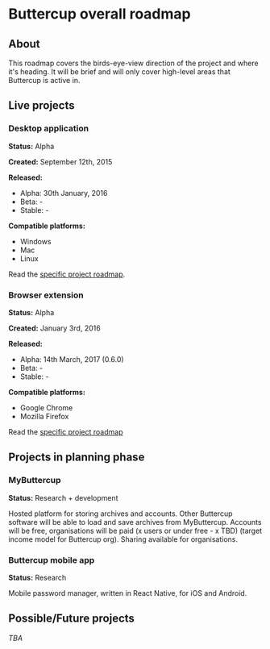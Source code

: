 # Buttercup overall roadmap

## About
This roadmap covers the birds-eye-view direction of the project and where it's heading. It will be brief and will only cover high-level areas that Buttercup is active in.

## Live projects

### Desktop application

**Status:** Alpha

**Created:** September 12th, 2015

**Released:**
 * Alpha: 30th January, 2016
 * Beta: -
 * Stable: -

**Compatible platforms:**
 * Windows
 * Mac
 * Linux

Read the [specific project roadmap](BUTTERCUP_DESKTOP.md).

### Browser extension

**Status:** Alpha

**Created:** January 3rd, 2016

**Released:**
 * Alpha: 14th March, 2017 (0.6.0)
 * Beta: -
 * Stable: -
 
**Compatible platforms:**
 * Google Chrome
 * Mozilla Firefox
 
Read the [specific project roadmap](BUTTERCUP_BROWSER_EXTENSION.md)
 
## Projects in planning phase

### MyButtercup

**Status:** Research + development

Hosted platform for storing archives and accounts. Other Buttercup software will be able to load and save archives from MyButtercup. Accounts will be free, organisations will be paid (x users or under free - x TBD) (target income model for Buttercup org). Sharing available for organisations.

### Buttercup mobile app

**Status:** Research

Mobile password manager, written in React Native, for iOS and Android.

## Possible/Future projects

_TBA_
